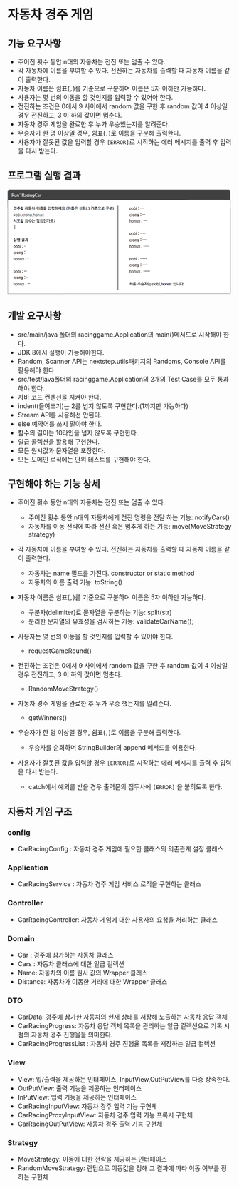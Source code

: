 # 자동차 경주 게임

## 기능 요구사항
- 주어진 횟수 동안 n대의 자동차는 전진 또는 멈출 수 있다. 
- 각 자동차에 이름을 부여할 수 있다. 전진하는 자동차를 출력할 때 자동차 이름을 같이 출력한다. 
- 자동차 이름은 쉼표(`,`)를 기준으로 구분하며 이름은 5자 이하만 가능하다. 
- 사용자는 몇 번의 이동을 할 것인지를 입력할 수 있어야 한다. 
- 전진하는 조건은 0에서 9 사이에서 random 값을 구한 후 random 값이 4 이상일 경우 전진하고, 3 이 하의 값이면 멈춘다. 
- 자동차 경주 게임을 완료한 후 누가 우승했는지를 알려준다.  
- 우승자가 한 명 이상일 경우, 쉼표(`,`)로 이름을 구분해 출력한다. 
- 사용자가 잘못된 값을 입력할 경우 `[ERROR]`로 시작하는 에러 메시지를 출력 후 입력을 다시 받는다.

## 프로그램 실행 결과
![img.png](src/images/gameResult_image.png)


## 개발 요구사항
- src/main/java 폴더의 racinggame.Application의 main()메서드로 시작해야 한다.
- JDK 8에서 실행이 가능해야한다.
- Random, Scanner API는 nextstep.utils패키지의 Randoms, Console API를 활용해야 한다.
- src/test/java폴더의 racinggame.Application의 2개의 Test Case를 모두 통과해야 한다.
- 자바 코드 컨벤션을 지켜야 한다.
- indent(들여쓰기)는 2를 넘지 않도록 구현한다.(1까지만 가능하다) 
- Stream API를 사용해선 안된다. 
- else 예약어를 쓰지 말아야 한다. 
- 함수의 길이는 10라인을 넘지 않도록 구현한다.
- 일급 콜렉션을 활용해 구현한다.
- 모든 원시값과 문자열을 포장한다.
- 모든 도메인 로직에는 단위 테스트를 구현해야 한다. 



## 구현해야 하는 기능 상세
- 주어진 횟수 동안 n대의 자동차는 전진 또는 멈출 수 있다.
  - 주어진 횟수 동안 n대의 자동차에게 전진 명령을 전달 하는 기능: notifyCars()
  - 자동차를 이동 전략에 따라 전진 혹은 멈추게 하는 기능: move(MoveStrategy strategy)

- 각 자동차에 이름을 부여할 수 있다. 전진하는 자동차를 출력할 때 자동차 이름을 같이 출력한다.
  - 자동차는 name 필드를 가진다. constructor or static method 
  - 자동차의 이름 출력 기능: toString()
  
- 자동차 이름은 쉼표(`,`)를 기준으로 구분하며 이름은 5자 이하만 가능하다.
  - 구분자(delimiter)로 문자열을 구분하는 기능: split(str)
  - 분리한 문자열의 유효성을 검사하는 기능: validateCarName();
  
- 사용자는 몇 번의 이동을 할 것인지를 입력할 수 있어야 한다.
  - requestGameRound()
  
- 전진하는 조건은 0에서 9 사이에서 random 값을 구한 후 random 값이 4 이상일 경우 전진하고, 3 이 하의 값이면 멈춘다.
  - RandomMoveStrategy()
  
- 자동차 경주 게임을 완료한 후 누가 우승 했는지를 알려준다.
  - getWinners()
  
- 우승자가 한 명 이상일 경우, 쉼표(`,`)로 이름을 구분해 출력한다.
  - 우승자를 순회하며 StringBuilder의 append 메서드를 이용한다. 
  
- 사용자가 잘못된 값을 입력할 경우 `[ERROR]`로 시작하는 에러 메시지를 출력 후 입력을 다시 받는다.
  - catch에서 예외를 받을 경우 출력문의 접두사에 `[ERROR]` 을 붙히도록 한다. 

## 자동차 게임 구조
### config
- CarRacingConfig : 자동차 경주 게임에 필요한 클래스의 의존관계 설정 클래스

### Application
- CarRacingService : 자동차 경주 게임 서비스 로직을 구현하는 클래스

### Controller
- CarRacingController: 자동차 게임에 대한 사용자의 요청을 처리하는 클래스

### Domain
- Car : 경주에 참가하는 자동차 클래스
- Cars : 자동차 클래스에 대한 일급 컬렉션
- Name: 자동차의 이름 원시 값의 Wrapper 클래스
- Distance: 자동차가 이동한 거리에 대한 Wrapper 클래스

### DTO
- CarData: 경주에 참가한 자동차의 현재 상태를 저장해 노출하는 자동차 응답 객체
- CarRacingProgress: 자동차 응답 객체 목록을 관리하는 일급 컬렉션으로 기록 시점의 자동차 경주 진행율을 의미한다.
- CarRacingProgressList : 자동차 경주 진행율 목록을 저장하는 일급 컬렉션

### View
- View: 입/출력을 제공하는 인터페이스, InputView,OutPutView를 다중 상속한다.
- OutPutView: 출력 기능을 제공하는 인터페이스
- InPutView: 입력 기능을 제공하는 인터페이스
- CarRacingInputView: 자동차 경주 입력 기능 구현체
- CarRacingProxyInputView: 자동차 경주 입력 기능 프록시 구현체
- CarRacingOutPutView: 자동차 경주 출력 기능 구현체

### Strategy
- MoveStrategy: 이동에 대한 전략을 제공하는 인터페이스
- RandomMoveStrategy: 랜덤으로 이동값을 정해 그 결과에 따라 이동 여부를 정하는 구현체 
